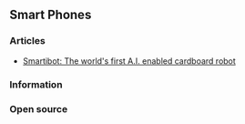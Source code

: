 ## Smart Phones


### Articles
- [Smartibot: The world's first A.I. enabled cardboard robot](https://www.kickstarter.com/projects/rossatkin/smartibot-the-worlds-first-ai-enabled-cardboard-ro)



### Information



### Open source

